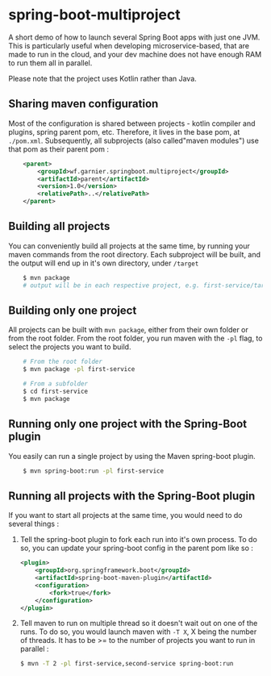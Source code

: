 # spring-boot-multiproject
A short demo of how to launch several Spring Boot apps with just one JVM. This is
particularly useful when developing microservice-based, that are made to run in the
cloud, and your dev machine does not have enough RAM to run them all in parallel.

Please note that the project uses Kotlin rather than Java.

## Sharing maven configuration
Most of the configuration is shared between projects - kotlin compiler and plugins,
spring parent pom, etc. Therefore, it lives in the base pom, at `./pom.xml`.
Subsequently, all subprojects (also called"maven modules") use that pom as their
parent pom :

```xml
    <parent>
        <groupId>wf.garnier.springboot.multiproject</groupId>
        <artifactId>parent</artifactId>
        <version>1.0</version>
        <relativePath>..</relativePath>
    </parent>
```

## Building all projects
You can conveniently build all projects at the same time, by running your maven
commands from the root directory. Each subproject will be built, and the output will
end up in it's own directory, under `/target`

```bash
    $ mvn package
    # output will be in each respective project, e.g. first-service/target/first-service-1.0.jar
```


## Building only one project
All projects can be built with `mvn package`, either from their own folder or from
the root folder. From the root folder, you run maven with the `-pl` flag, to select
the projects you want to build.

```bash
    # From the root folder
    $ mvn package -pl first-service

    # From a subfolder
    $ cd first-service
    $ mvn package
```

## Running only one project with the Spring-Boot plugin
You easily can run a single project by using the Maven spring-boot plugin.
```bash
    $ mvn spring-boot:run -pl first-service
```

## Running all projects with the Spring-Boot plugin
If you want to start all projects at the same time, you would need to do several
things :
1. Tell the spring-boot plugin to fork each run into it's own process. To do so,
you can update your spring-boot config in the parent pom like so :

    ```xml
    <plugin>
        <groupId>org.springframework.boot</groupId>
        <artifactId>spring-boot-maven-plugin</artifactId>
        <configuration>
            <fork>true</fork>
        </configuration>
    </plugin>
    ```

2. Tell maven to run on multiple thread so it doesn't wait out on one of the runs.
To do so, you would launch maven with `-T X`, X being the number of threads. It has
to be >= to the number of projects you want to run in parallel :

    ```bash
    $ mvn -T 2 -pl first-service,second-service spring-boot:run
    ```
